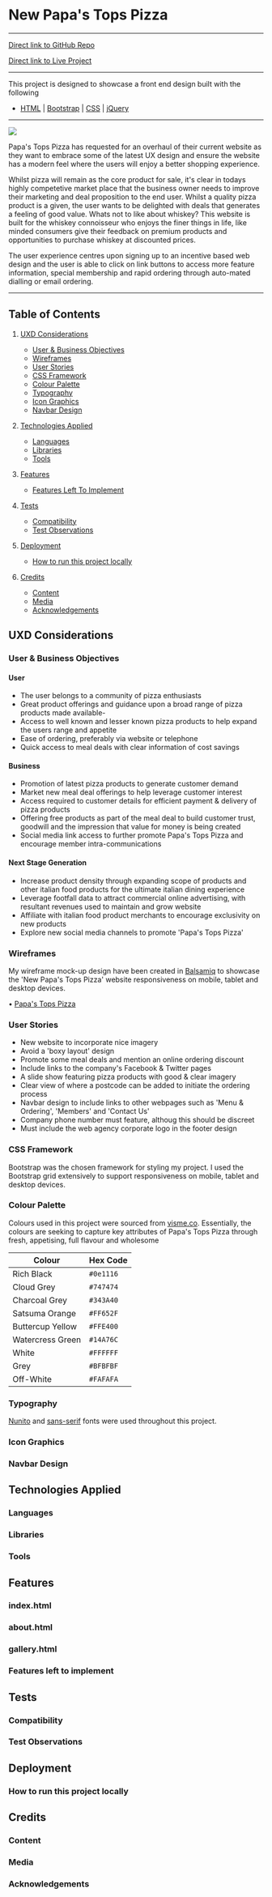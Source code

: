 # New Papa's Tops Pizza

***
[Direct link to GitHub Repo](https://github.com/Spagettileg/new-papas-tops-pizza)

[Direct link to Live Project](https://spagettileg.github.io/new-papas-tops-pizza/) 

***

This project is designed to showcase a front end design built with the following 

 - [HTML](https://html.spec.whatwg.org/multipage/) | [Bootstrap](https://www.bootstrapcdn.com/) | [CSS](https://www.w3.org/Style/CSS/) | [jQuery](https://jquery.com/)

***
![](assets/img/frontpage.png)

Papa's Tops Pizza has requested for an overhaul of their current website as they want to embrace some of the latest UX design and ensure the website has a modern feel where the users will enjoy a better shopping experience.  

Whilst pizza will remain as the core product for sale, it's clear in todays highly competetive market place that the business owner needs to improve their marketing and deal proposition to the end user. Whilst a quality pizza product is a given, the user wants to be delighted with deals that generates a feeling of good value.   Whats not to like about whiskey? This website is built for the whiskey connoisseur who enjoys the finer things in life, like minded consumers give their feedback on premium products and opportunities to purchase whiskey at discounted prices.

The user experience centres upon signing up to an incentive based web design and the user is able to click on link buttons to access more feature information, special membership and rapid ordering through auto-mated dialling or email ordering. 

***

## Table of Contents

1. [UXD Considerations](#uxd-considerations)
    * [User & Business Objectives](#user-&-business-objectives) 
    * [Wireframes](#wireframes)
    * [User Stories](#user-stories)
    * [CSS Framework](#css-framework)
    * [Colour Palette](#colour-palette)
    * [Typography](#typography)
    * [Icon Graphics](#icon-graphics)
    * [Navbar Design](#navbar-design)

2. [Technologies Applied](#technologies-applied)
    * [Languages](#languages)
    * [Libraries](#libraries)
    * [Tools](#tools)

3. [Features](#features)
    * [Features Left To Implement](#features-left-to-implement) 

4. [Tests](#tests)
    * [Compatibility](#compatibility)
    * [Test Observations](#test-observations)

5. [Deployment](#deployment)
    * [How to run this project locally](#how-to-run-this-project-locally) 

6. [Credits](#credits)
    * [Content](#content)
    * [Media](#media)
    * [Acknowledgements](#acknowledgements)

## UXD Considerations

### User & Business Objectives

#### User
- The user belongs to a community of pizza enthusiasts
- Great product offerings and guidance upon a broad range of pizza products made available- 
- Access to well known and lesser known pizza products to help expand the users range and appetite
- Ease of ordering, preferably via website or telephone 
- Quick access to meal deals with clear information of cost savings

#### Business
- Promotion of latest pizza products to generate customer demand 
- Market new meal deal offerings to help leverage customer interest 
- Access required to customer details for efficient payment & delivery of pizza products
- Offering free products as part of the meal deal to build customer trust, goodwill and the impression that value for money is being created  
- Social media link access to further promote Papa's Tops Pizza and encourage member intra-communications

#### Next Stage Generation
- Increase product density through expanding scope of products and other italian food products for the ultimate italian dining experience  
- Leverage footfall data to attract commercial online advertising, with resultant revenues used to maintain and grow website
- Affiliate with italian food product merchants to encourage exclusivity on new products  
- Explore new social media channels to promote 'Papa's Tops Pizza'

### Wireframes
My wireframe mock-up design have been created in [Balsamiq](https://balsamiq.com/) to showcase the 'New Papa's Tops Pizza' website responsiveness on mobile, tablet and desktop devices.

•	[Papa's Tops Pizza](https://github.com/Spagettileg/new-papas-tops-pizza/blob/main/wireframes/papas-tops-pizza_final.zip)


### User Stories
* New website to incorporate nice imagery
* Avoid a 'boxy layout' design 
* Promote some meal deals and mention an online ordering discount   
* Include links to the company's Facebook & Twitter pages
* A slide show featuring pizza products with good & clear imagery 
* Clear view of where a postcode can be added to initiate the ordering process
* Navbar design to include links to other webpages such as 'Menu & Ordering', 'Members' and 'Contact Us'
* Company phone number must feature, althoug this should be discreet
* Must include the web agency corporate logo in the footer design

### CSS Framework
Bootstrap was the chosen framework for styling my project. I used the Bootstrap grid extensively to support responsiveness on mobile, tablet and desktop devices. 

### Colour Palette
Colours used in this project were sourced from [visme.co](https://visme.co/blog/website-color-schemes/). Essentially, the colours are seeking to capture key attributes of Papa's Tops Pizza through fresh, appetising, full flavour and wholesome

Colour             | Hex Code
-------------------|----------
Rich Black         | `#0e1116`
Cloud Grey         | `#747474`
Charcoal Grey      | `#343A40`
Satsuma Orange     | `#FF652F`
Buttercup Yellow   | `#FFE400`
Watercress Green   | `#14A76C`
White              | `#FFFFFF`
Grey               | `#BFBFBF`
Off-White          | `#FAFAFA`

### Typography
[Nunito](https://fonts.google.com/) and [sans-serif](https://fonts.google.com/) fonts were used throughout this project.

### Icon Graphics


### Navbar Design


## Technologies Applied

### Languages


### Libraries

### Tools


## Features

### index.html


### about.html


### gallery.html


### Features left to implement

## Tests


### Compatibility


### Test Observations


## Deployment


### How to run this project locally


## Credits

### Content


### Media


### Acknowledgements

